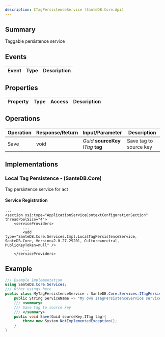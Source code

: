```yaml
---
description: ITagPersistenceService (SanteDB.Core.Api)
---
```


## Summary
Taggable persistence service

## Events

|Event|Type|Description|
|-|-|-|

## Properties

|Property|Type|Access|Description|
|-|-|-|-|

## Operations

|Operation|Response/Return|Input/Parameter|Description|
|-|-|-|-|
|Save|void|*Guid* **sourceKey**<br/>*ITag* **tag**|Save tag to source key|

## Implementations


### Local Tag Persistence - (SanteDB.Core)
Tag persistence service for act

#### Service Registration
```markup
...
<section xsi:type="ApplicationServiceContextConfigurationSection" threadPoolSize="4">
	<serviceProviders>
		...
		<add type="SanteDB.Core.Services.Impl.LocalTagPersistenceService, SanteDB.Core, Version=2.0.27.29201, Culture=neutral, PublicKeyToken=null" />
		...
	</serviceProviders>
```
## Example
```csharp
/// Example Implementation
using SanteDB.Core.Services;
/// Other usings here
public class MyTagPersistenceService : SanteDB.Core.Services.ITagPersistenceService { 
	public String ServiceName => "My own ITagPersistenceService service";
	/// <summary>
	/// Save tag to source key
	/// </summary>
	public void Save(Guid sourceKey,ITag tag){
		throw new System.NotImplementedException();
	}
}
```

